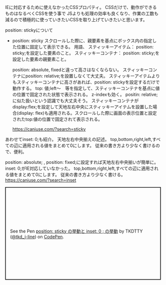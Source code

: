 IEに対応するために使えなかったCSSプロパティ。
CSSだけで、動作ができるものはなるべくCSSを使う事で
JSよりも処理の効率も良くなり、作業の工数も減るので積極的に使っていきたいCSSを取り上げていきたいと思います。

position: stickyについて

- position: sticky
    スクロールした際に、親要素を基点にボックス内の指定した位置に固定して表示できる。
    用語、
    スティッキーアイテム： position: sticky;を設定した要素のこと。
    スティッキーコンテナ： position: sticky;を設定した要素の親要素こと。

    position: absolute, fixedと違って高さはなくならない。
    スティッキーコンテナにposition: relative;を設置しなくて大丈夫。
    スティッキーアイテムよりもスティッキーコンテナに高さがあれば、position: stickyを設定するだけで動作する。
    top: 値;left～　等を指定して、スティッキーコンテナを基点に値の位置で固定された状態で表示される。
    z-indexも効く。
    positin: relative;に似た扱いという認識でも大丈夫そう。
    スティッキーコンテナがdisplay:flex;を設定して天地左右中央にスティッキーアイテムを設置した場合(display: flex)も適用される。スクロールした際に画面の表示位置と設定されたtop:値の位置で固定されて表示される。

    https://caniuse.com/?search=sticky

あわせてinset: 0;も紹介。
天地左右中央揃えの記述。
top,bottom,right,left,すべての辺に適用される値をまとめて0にします。
従来の書き方より少なく書けるので、便利。

position: absolute; , position: fixed;に設定すれば天地左右中央揃いが簡単に。
inset: 0;がIE対応していなかった。
top,bottom,right,left,すべての辺に適用される値をまとめて0にします。
従来の書き方より少なく書ける。
https://caniuse.com/?search=inset


<p class="codepen" data-height="300" data-default-tab="html,result" data-slug-hash="RwMNaQY" data-user="tkd_j-line" style="height: 300px; box-sizing: border-box; display: flex; align-items: center; justify-content: center; border: 2px solid; margin: 1em 0; padding: 1em;">
  <span>See the Pen <a href="https://codepen.io/tkd_j-line/pen/RwMNaQY">
  position: sticky の挙動と inset: 0  ; の挙動</a> by TKDTTY (<a href="https://codepen.io/tkd_j-line">@tkd_j-line</a>)
  on <a href="https://codepen.io">CodePen</a>.</span>
</p>
<script async src="https://cpwebassets.codepen.io/assets/embed/ei.js"></script>